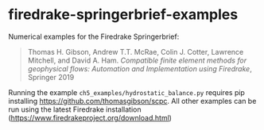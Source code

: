 # firedrake-springerbrief-examples

Numerical examples for the Firedrake Springerbrief:
> Thomas H. Gibson, Andrew T.T. McRae, Colin J. Cotter, Lawrence Mitchell, and David A. Ham.
> _Compatible finite element methods for geophysical flows: Automation and Implementation using Firedrake_,
> Springer 2019

Running the example `ch5_examples/hydrostatic_balance.py` requires pip installing https://github.com/thomasgibson/scpc. All other examples can be run using the latest Firedrake installation (https://www.firedrakeproject.org/download.html)
